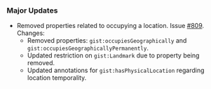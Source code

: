 ### Major Updates

- Removed properties related to occupying a location. Issue [#809](https://github.com/semanticarts/gist/issues/809). Changes:
  - Removed properties: `gist:occupiesGeographically` and `gist:occupiesGeographicallyPermanently`.
  - Updated restriction on `gist:Landmark` due to property being removed.
  - Updated annotations for `gist:hasPhysicalLocation` regarding location temporality.
